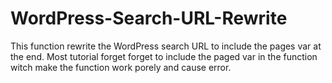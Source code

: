 # WordPress-Search-URL-Rewrite
This function rewrite the WordPress search URL to include the pages var at the end.
Most tutorial forget forget to include the paged var in the function witch make the function work porely and cause error.
